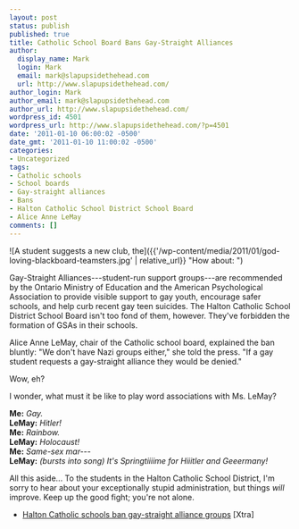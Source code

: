 ```yaml
---
layout: post
status: publish
published: true
title: Catholic School Board Bans Gay-Straight Alliances
author:
  display_name: Mark
  login: Mark
  email: mark@slapupsidethehead.com
  url: http://www.slapupsidethehead.com/
author_login: Mark
author_email: mark@slapupsidethehead.com
author_url: http://www.slapupsidethehead.com/
wordpress_id: 4501
wordpress_url: http://www.slapupsidethehead.com/?p=4501
date: '2011-01-10 06:00:02 -0500'
date_gmt: '2011-01-10 11:00:02 -0500'
categories:
- Uncategorized
tags:
- Catholic schools
- School boards
- Gay-straight alliances
- Bans
- Halton Catholic School District School Board
- Alice Anne LeMay
comments: []
---
```

![A student suggests a new club, the]({{'/wp-content/media/2011/01/god-loving-blackboard-teamsters.jpg' | relative_url}} "How about: ")

Gay-Straight Alliances---student-run support groups---are recommended by the Ontario Ministry of Education and the American Psychological Association to provide visible support to gay youth, encourage safer schools, and help curb recent gay teen suicides. The Halton Catholic School District School Board isn't too fond of them, however. They've forbidden the formation of GSAs in their schools.

Alice Anne LeMay, chair of the Catholic school board, explained the ban bluntly: "We don't have Nazi groups either," she told the press. "If a gay student requests a gay-straight alliance they would be denied."

Wow, eh?

I wonder, what must it be like to play word associations with Ms. LeMay?

**Me:** _Gay._  
**LeMay:** _Hitler!_  
**Me:** _Rainbow._  
**LeMay:** _Holocaust!_  
**Me:** _Same-sex mar---_  
**LeMay:** _(bursts into song) It's Springtiiiime for Hiiitler and Geeermany!_

All this aside... To the students in the Halton Catholic School District, I'm sorry to hear about your exceptionally stupid administration, but things _will_ improve. Keep up the good fight; you're not alone.

- [Halton Catholic schools ban gay-straight alliance groups](http://www.xtra.ca/public/Toronto/Halton_Catholic_schools_ban_GayStraight_Alliance_groups-9611.aspx) [Xtra]
